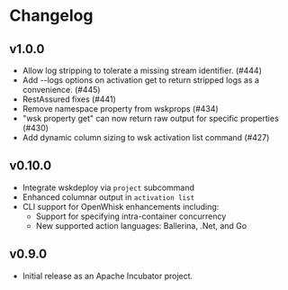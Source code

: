 <!--
#
# Licensed to the Apache Software Foundation (ASF) under one or more
# contributor license agreements.  See the NOTICE file distributed with
# this work for additional information regarding copyright ownership.
# The ASF licenses this file to You under the Apache License, Version 2.0
# (the "License"); you may not use this file except in compliance with
# the License.  You may obtain a copy of the License at
#
#     http://www.apache.org/licenses/LICENSE-2.0
#
# Unless required by applicable law or agreed to in writing, software
# distributed under the License is distributed on an "AS IS" BASIS,
# WITHOUT WARRANTIES OR CONDITIONS OF ANY KIND, either express or implied.
# See the License for the specific language governing permissions and
# limitations under the License.
#
-->

# Changelog

## v1.0.0
  * Allow log stripping to tolerate a missing stream identifier. (#444)
  * Add --logs options on activation get to return stripped logs as a convenience. (#445)
  * RestAssured fixes (#441)
  * Remove namespace property from wskprops (#434)
  * "wsk property get" can now return raw output for specific properties  (#430)
  * Add dynamic column sizing to wsk activation list command (#427)

## v0.10.0

* Integrate wskdeploy via `project` subcommand
* Enhanced columnar output in `activation list`
* CLI support for OpenWhisk enhancements including:
  * Support for specifying intra-container concurrency
  * New supported action languages: Ballerina, .Net, and Go

## v0.9.0

* Initial release as an Apache Incubator project.
